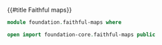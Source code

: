 {{#title  Faithful maps}}

```agda
module foundation.faithful-maps where

open import foundation-core.faithful-maps public
```
